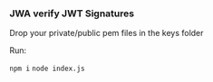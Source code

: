 ### JWA verify JWT Signatures

Drop your private/public pem files in the keys folder

Run:

`npm i`
`node index.js`